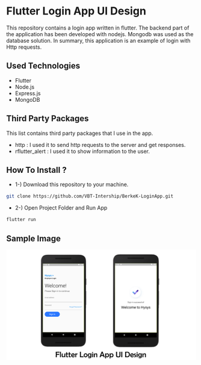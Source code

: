 # Flutter Login App UI Design
This repository contains a login app written in flutter. The backend part of the application has been developed with nodejs. Mongodb was used as the database solution. In summary, this application is an example of login with Http requests.

## Used Technologies
- Flutter
- Node.js
- Express.js
- MongoDB

## Third Party Packages
This list contains third party packages that I use in the app. <br/>

- http : I used it to send http requests to the server and get responses.
- rflutter_alert : I used it to show information to the user.

## How To Install ?
- 1-) Download this repository to your machine.
```bash
git clone https://github.com/VBT-Intership/BerkeK-LoginApp.git
```
- 2-) Open Project Folder and Run App
```bash
flutter run
```

## Sample Image
[![Image01](https://raw.githubusercontent.com/VBT-Intership/BerkeK-LoginApp/master/result.png)]() <br/>


